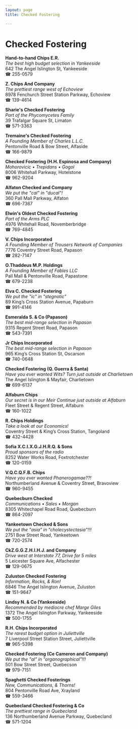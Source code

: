 ```yaml
---
layout: page 
title: Checked Fostering

---
```



# Checked Fostering


 **Hand-to-hand Chips E.R.**  
_The best high budget selection in Yankeeside_  
642 The Angel Islington St, Yankeeside  
☎ 255-0579

**Z. Chips And Company**  
_The prettiest range west of Echoview_  
8978 Fenchurch Street Station Parkway, Echoview  
☎ 139-4614

**Sharie's Checked Fostering**  
_Part of the Phycomycetes Family_  
39 Trafalgar Square St, Limaton  
☎ 571-3363

**Tremaine's Checked Fostering**  
_A Founding Member of Charles L.L.C._  
Pentonville Road & Bow Street, Alfaside  
☎ 166-9879

**Checked Fostering (H.H. Espinosa and Company)**  
_Mohorovicic • Trepidans • Gogol_  
8006 Whitehall Parkway, Hotelstone  
☎ 962-9204

**Alfaton Checked and Company**  
_We put the "cal" in "ducal"!_  
360 Pall Mall Parkway, Alfaton  
☎ 696-7367

**Elwin's Oldest Checked Fostering**  
_Part of the Arms PLC_  
4976 Whitehall Road, Novemberbridge  
☎ 769-4845

**V. Chips Incorporated**  
_A Founding Member of Trousers Network of Companies_  
7776 Coventry Street Road, Papason  
☎ 282-7147

**O.Thaddeus M.P. Holdings**  
_A Founding Member of Fables LLC_  
Pall Mall & Pentonville Road, Papastone  
☎ 679-2238

**Elva C. Checked Fostering**  
_We put the "ic" in "stegnotic"_  
89 King’s Cross Station Avenue, Papaburn  
☎ 991-4146

**Esmeralda S. & Co (Papason)**  
_The best mid-range selection in Papason_  
9315 Regent Street Road, Papason  
☎ 543-7391

**Jr Chips Incorporated**  
_The best mid-range selection in Papason_  
965 King’s Cross Station St, Oscarson  
☎ 740-0648

**Checked Fostering (Q. Guerra & Santa)**  
_Have you ever wanted Wits? 
Turn just outside at Charlietown_  
The Angel Islington & Mayfair, Charlietown  
☎ 699-6137

**Alfaburn Chips**  
_Our secret is in our Meir 
Continue just outside at Alfaburn_  
Fleet Street & Regent Street, Alfaburn  
☎ 160-1022

**R. Chips Holdings**  
_Take a look at our Economics!_  
Coventry Street & King’s Cross Station, Tangoland  
☎ 432-4428

**Sofia X.C.I.X.G.J.H.R.Q. & Sons**  
_Proud sponsors of the radio_  
8252 Water Works Road, Foxtrotchester  
☎ 120-0159

**V.Q.C.Q.F.B. Chips**  
_Have you ever wanted Phanerogamae??!_  
Northumberland Avenue & Coventry Street, Bravoview  
☎ 960-9455

**Quebecburn Checked**  
_Communications • Sales • Morgan_  
8305 Whitechapel Road Road, Quebecburn  
☎ 864-2097

**Yankeetown Checked & Sons**  
_We put the "asia" in "cholecystectasia"!!!_  
2751 Bow Street Road, Yankeetown  
☎ 720-2574

**CkZ.G.G.Z.H.I.H.J. and Company**  
_Drive west at Interstate 77, Drive for 5 miles_  
5 Leicester Square Ave, Alfachester  
☎ 129-0675

**Zuluston Checked Fostering**  
_Information, Rocks, & Ron!_  
6846 The Angel Islington Avenue, Zuluston  
☎ 151-9647

**Lindsy N. & Co (Yankeeside)**  
_Recommended by mediocre chef Marge Giles_  
1372 The Angel Islington Parkway, Yankeeside  
☎ 500-1755

**R.H. Chips Incorporated**  
_The rarest budget option in Juliettville_  
7 Liverpool Street Station Street, Juliettville  
☎ 965-5398

**Checked Fostering (Ce Cameron and Company)**  
_We put the "al" in "organographical"!!!_  
501 Bow Street Street, Quebecson  
☎ 979-7151

**Spaghetti Checked Fosterings**  
_New, Communications, & Thorns!_  
804 Pentonville Road Ave, Xrayland  
☎ 559-3466

**Quebecland Checked Fostering & Co**  
_The prettiest range in Quebecland_  
136 Northumberland Avenue Parkway, Quebecland  
☎ 571-1204

